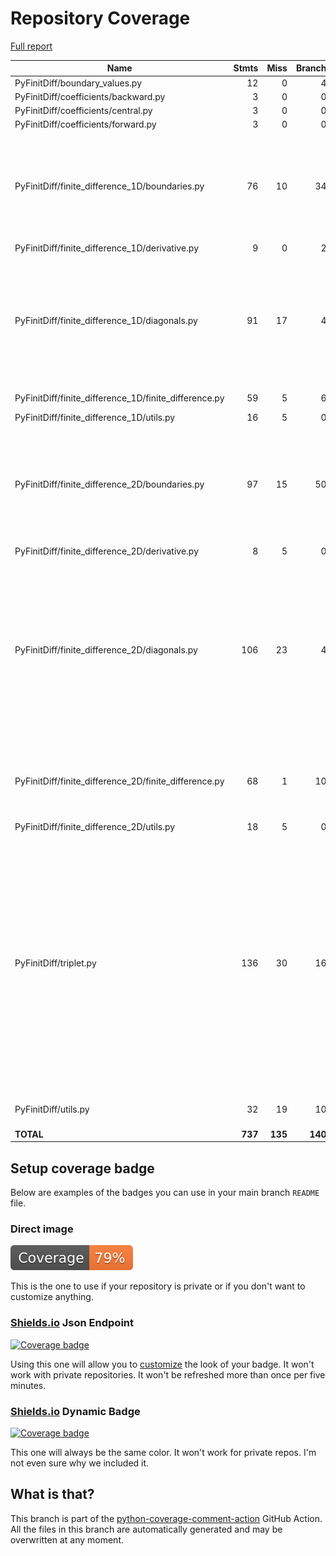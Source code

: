 # Repository Coverage

[Full report](https://htmlpreview.github.io/?https://github.com/MartinPdeS/PyFinitDiff/blob/python-coverage-comment-action-data/htmlcov/index.html)

| Name                                                     |    Stmts |     Miss |   Branch |   BrPart |   Cover |   Missing |
|--------------------------------------------------------- | -------: | -------: | -------: | -------: | ------: | --------: |
| PyFinitDiff/boundary\_values.py                          |       12 |        0 |        4 |        0 |    100% |           |
| PyFinitDiff/coefficients/backward.py                     |        3 |        0 |        0 |        0 |    100% |           |
| PyFinitDiff/coefficients/central.py                      |        3 |        0 |        0 |        0 |    100% |           |
| PyFinitDiff/coefficients/forward.py                      |        3 |        0 |        0 |        0 |    100% |           |
| PyFinitDiff/finite\_difference\_1D/boundaries.py         |       76 |       10 |       34 |        7 |     83% |62-63, 97-98, 129, 131, 152-153, 184, 241->244, 248 |
| PyFinitDiff/finite\_difference\_1D/derivative.py         |        9 |        0 |        2 |        0 |    100% |           |
| PyFinitDiff/finite\_difference\_1D/diagonals.py          |       91 |       17 |        4 |        0 |     82% |84-87, 93, 157-158, 169-172, 210, 238-239, 317-318, 324 |
| PyFinitDiff/finite\_difference\_1D/finite\_difference.py |       59 |        5 |        6 |        0 |     89% |83, 96-98, 122 |
| PyFinitDiff/finite\_difference\_1D/utils.py              |       16 |        5 |        0 |        0 |     69% |     67-72 |
| PyFinitDiff/finite\_difference\_2D/boundaries.py         |       97 |       15 |       50 |        3 |     80% |58-59, 90->95, 159-160, 191, 243->exit, 258-263, 274-279 |
| PyFinitDiff/finite\_difference\_2D/derivative.py         |        8 |        5 |        0 |        0 |     38% |     50-68 |
| PyFinitDiff/finite\_difference\_2D/diagonals.py          |      106 |       23 |        4 |        0 |     79% |97-100, 106, 172-173, 184-187, 225, 253-254, 324-326, 337-339, 355-356, 362 |
| PyFinitDiff/finite\_difference\_2D/finite\_difference.py |       68 |        1 |       10 |        3 |     95% |98, 111->113, 243->250, 250->exit |
| PyFinitDiff/finite\_difference\_2D/utils.py              |       18 |        5 |        0 |        0 |     72% |     79-88 |
| PyFinitDiff/triplet.py                                   |      136 |       30 |       16 |        2 |     75% |39, 42, 102, 114, 130-131, 147-148, 164-165, 181-182, 193, 204, 287-288, 304-305, 316, 334-335, 341-347, 455-456 |
| PyFinitDiff/utils.py                                     |       32 |       19 |       10 |        0 |     31% |10-29, 98-104 |
|                                                **TOTAL** |  **737** |  **135** |  **140** |   **15** | **79%** |           |


## Setup coverage badge

Below are examples of the badges you can use in your main branch `README` file.

### Direct image

[![Coverage badge](https://raw.githubusercontent.com/MartinPdeS/PyFinitDiff/python-coverage-comment-action-data/badge.svg)](https://htmlpreview.github.io/?https://github.com/MartinPdeS/PyFinitDiff/blob/python-coverage-comment-action-data/htmlcov/index.html)

This is the one to use if your repository is private or if you don't want to customize anything.

### [Shields.io](https://shields.io) Json Endpoint

[![Coverage badge](https://img.shields.io/endpoint?url=https://raw.githubusercontent.com/MartinPdeS/PyFinitDiff/python-coverage-comment-action-data/endpoint.json)](https://htmlpreview.github.io/?https://github.com/MartinPdeS/PyFinitDiff/blob/python-coverage-comment-action-data/htmlcov/index.html)

Using this one will allow you to [customize](https://shields.io/endpoint) the look of your badge.
It won't work with private repositories. It won't be refreshed more than once per five minutes.

### [Shields.io](https://shields.io) Dynamic Badge

[![Coverage badge](https://img.shields.io/badge/dynamic/json?color=brightgreen&label=coverage&query=%24.message&url=https%3A%2F%2Fraw.githubusercontent.com%2FMartinPdeS%2FPyFinitDiff%2Fpython-coverage-comment-action-data%2Fendpoint.json)](https://htmlpreview.github.io/?https://github.com/MartinPdeS/PyFinitDiff/blob/python-coverage-comment-action-data/htmlcov/index.html)

This one will always be the same color. It won't work for private repos. I'm not even sure why we included it.

## What is that?

This branch is part of the
[python-coverage-comment-action](https://github.com/marketplace/actions/python-coverage-comment)
GitHub Action. All the files in this branch are automatically generated and may be
overwritten at any moment.